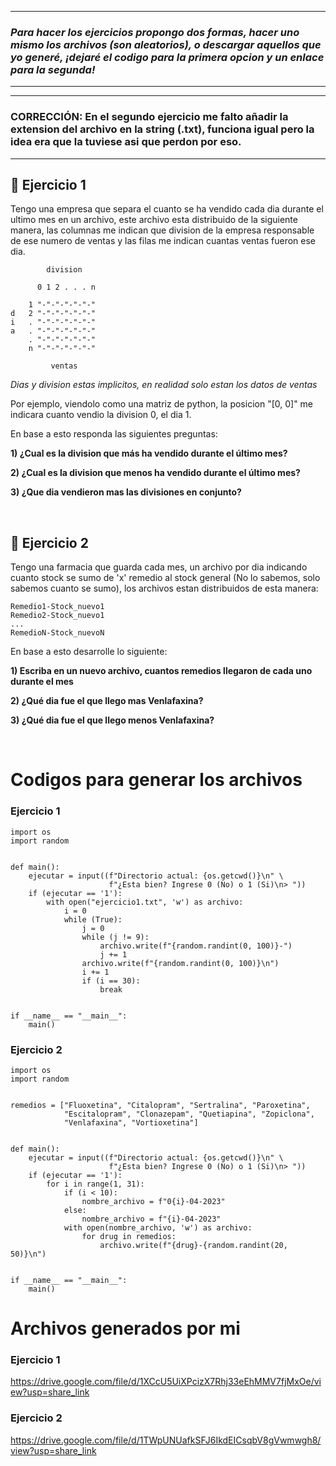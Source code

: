 
---
### _Para hacer los ejercicios propongo dos formas, hacer uno mismo los archivos (son aleatorios), o descargar aquellos que yo generé, ¡dejaré el codigo para la primera opcion y un enlace para la segunda!_
---

---
### **CORRECCIÓN: En el segundo ejercicio me falto añadir la extension del archivo en la string (.txt), funciona igual pero la idea era que la tuviese asi que perdon por eso.**
---

## 🥑 **Ejercicio 1**

Tengo una empresa que separa el cuanto se ha vendido cada dia durante el ultimo mes en un archivo, este archivo esta distribuido de la siguiente manera, las columnas me indican que division de la empresa responsable de ese numero de ventas y las filas me indican cuantas ventas fueron ese dia.

```
        division

      0 1 2 . . . n

    1 "-"-"-"-"-"-"
d   2 "-"-"-"-"-"-"
i   . "-"-"-"-"-"-"
a   . "-"-"-"-"-"-"
    . "-"-"-"-"-"-"
    n "-"-"-"-"-"-"

         ventas
```
_Dias y division estas implicitos, en realidad solo estan los datos de ventas_

Por ejemplo, viendolo como una matriz de python, la posicion "[0, 0]" me indicara cuanto vendio la division 0, el dia 1.

En base a esto responda las siguientes preguntas:

**1) ¿Cual es la division que más ha vendido durante el último mes?**

**2) ¿Cual es la division que menos ha vendido durante el último mes?**

**3) ¿Que dia vendieron mas las divisiones en conjunto?**

<br/>

## 🥑 **Ejercicio 2**

Tengo una farmacia que guarda cada mes, un archivo por dia indicando cuanto stock se sumo de 'x' remedio al stock general (No lo sabemos, solo sabemos cuanto se sumo), los archivos estan distribuidos de esta manera:

```
Remedio1-Stock_nuevo1
Remedio2-Stock_nuevo1
...
RemedioN-Stock_nuevoN
```

En base a esto desarrolle lo siguiente:

**1) Escriba en un nuevo archivo, cuantos remedios llegaron de cada uno durante el mes**

**2) ¿Qué dia fue el que llego mas Venlafaxina?**

**3) ¿Qué dia fue el que llego menos Venlafaxina?**

<br/>

# **Codigos para generar los archivos**

### **Ejercicio 1**

```
import os
import random


def main():
    ejecutar = input((f"Directorio actual: {os.getcwd()}\n" \
                      f"¿Esta bien? Ingrese 0 (No) o 1 (Si)\n> "))
    if (ejecutar == '1'): 
        with open("ejercicio1.txt", 'w') as archivo:
            i = 0
            while (True):
                j = 0
                while (j != 9):
                    archivo.write(f"{random.randint(0, 100)}-")
                    j += 1
                archivo.write(f"{random.randint(0, 100)}\n")
                i += 1
                if (i == 30):
                    break


if __name__ == "__main__":
    main()
```

### **Ejercicio 2**

```
import os
import random


remedios = ["Fluoxetina", "Citalopram", "Sertralina", "Paroxetina",
            "Escitalopram", "Clonazepam", "Quetiapina", "Zopiclona",
            "Venlafaxina", "Vortioxetina"]


def main():
    ejecutar = input((f"Directorio actual: {os.getcwd()}\n" \
                      f"¿Esta bien? Ingrese 0 (No) o 1 (Si)\n> "))
    if (ejecutar == '1'):
        for i in range(1, 31):
            if (i < 10):
                nombre_archivo = f"0{i}-04-2023" 
            else:
                nombre_archivo = f"{i}-04-2023"
            with open(nombre_archivo, 'w') as archivo:
                for drug in remedios:
                    archivo.write(f"{drug}-{random.randint(20, 50)}\n")


if __name__ == "__main__":
    main()
```

# **Archivos generados por mi**

### **Ejercicio 1**

https://drive.google.com/file/d/1XCcU5UiXPcizX7Rhj33eEhMMV7fjMxOe/view?usp=share_link

### **Ejercicio 2**

https://drive.google.com/file/d/1TWpUNUafkSFJ6IkdEICsqbV8gVwmwgh8/view?usp=share_link
